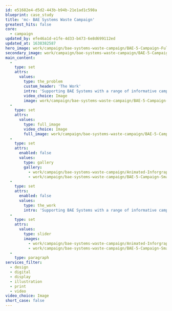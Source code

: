 ```yaml
---
id: e51682e4-d5d2-443b-b94b-21e1ad1c598a
blueprint: case_study
title: 'mc- BAE Systems Waste Campaign'
greatest_hits: false
core:
  - campaign
updated_by: efe46a1d-e1fe-4d33-b473-6e8d699112ed
updated_at: 1638382587
hero_image: work/campaign/bae-systems-waste-campaign/BAE-5-Campaign-Full-Image-1360x768.5.jpg
secondary_image: work/campaign/bae-systems-waste-campaign/BAE-5-Campaign-Secondary-Image-896x597.jpg
main_content:
  -
    type: set
    attrs:
      values:
        type: the_problem
        custom_header: 'The Work'
        intro: 'Supporting BAE Systems with a range of informative campaign posters encouraging employees to recycle more of their waste. We created multiple posters and printed banners to be seen across all of their sites and different sectors of the business, from Land, Sea, and Air to Submarine with focused statistics for each department. When asking employees to carry out tasks, it’s important to make it as fun as possible. With posters near to recycling bins posing questions for the audience to vote via their trash creates an engagement between the campaign and employees whilst also recycling!'
        video_choice: Image
        image: work/campaign/bae-systems-waste-campaign/BAE-5-Campaign-Large-927x522.jpg
  -
    type: set
    attrs:
      values:
        type: full_image
        video_choice: Image
        full_image: work/campaign/bae-systems-waste-campaign/BAE-5-Campaign-Full-Image-1360x768.5-2.jpg
  -
    type: set
    attrs:
      enabled: false
      values:
        type: gallery
        gallery:
          - work/campaign/bae-systems-waste-campaign/Animated-Inforgraphics-Mockup-3.gif
          - work/campaign/bae-systems-waste-campaign/BAE-5-Campaign-Small-740x416.25-1.jpg
  -
    type: set
    attrs:
      enabled: false
      values:
        type: the_work
        intro: 'Supporting BAE Systems with a range of informative campaign posters encouraging employees to recycle more of their waste. We created multiple posters and printed banners to be seen across all of their sites and different sectors of the business, from Land, Sea, and Air to Submarine with focused statistics for each department. When asking employees to carry out tasks, it’s important to make it as fun as possible. With posters near to recycling bins posing questions for the audience to vote via their trash creates an engagement between the campaign and employees whilst also recycling!'
  -
    type: set
    attrs:
      values:
        type: slider
        images:
          - work/campaign/bae-systems-waste-campaign/Animated-Inforgraphics-Mockup-3.gif
          - work/campaign/bae-systems-waste-campaign/BAE-5-Campaign-Small-740x416.25-1.jpg
  -
    type: paragraph
services_filter:
  - design
  - digital
  - display
  - illustration
  - print
  - video
video_choice: Image
short_case: false
---
```

